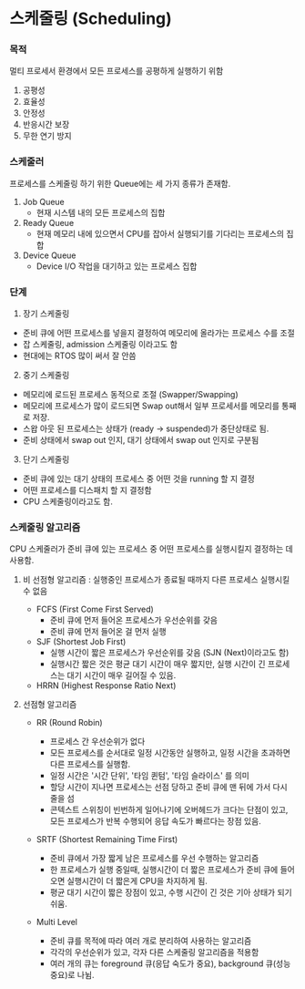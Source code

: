 # 스케줄링 (Scheduling)

### 목적
멀티 프로세서 환경에서 모든 프로세스를 공평하게 실행하기 위함
1. 공평성
2. 효율성
3. 안정성
4. 반응시간 보장
5. 무한 연기 방지

### 스케줄러
프로세스를 스케줄링 하기 위한 Queue에는 세 가지 종류가 존재함.
1. Job Queue
   - 현재 시스템 내의 모든 프로세스의 집합
2. Ready Queue
   - 현재 메모리 내에 있으면서 CPU를 잡아서 실행되기를 기다리는 프로세스의 집합
3. Device Queue
   - Device I/O 작업을 대기하고 있는 프로세스 집합

### 단계
1. 장기 스케줄링
- 준비 큐에 어떤 프로세스를 넣을지 결정하여 메모리에 올라가는 프로세스 수를 조절
- 잡 스케줄링, admission 스케줄링 이라고도 함
- 현대에는 RTOS 많이 써서 잘 안씀

2. 중기 스케줄링
- 메모리에 로드된 프로세스 동적으로 조절 (Swapper/Swapping)
- 메모리에 프로세스가 많이 로드되면 Swap out해서 일부 프로세서를 메모리를 통째로 저장.
- 스왑 아웃 된 프로세스는 상태가 (ready -> suspended)가 중단상태로 됨.
- 준비 상태에서 swap out 인지, 대기 상태에서 swap out 인지로 구분됨

3. 단기 스케줄링
- 준비 큐에 있는 대기 상태의 프로세스 중 어떤 것을 running 할 지 결정
- 어떤 프로세스를 디스패치 할 지 결정함
- CPU 스케줄링이라고도 함.

### 스케줄링 알고리즘
CPU 스케줄러가 준비 큐에 있는 프로세스 중 어떤 프로세스를 실행시킬지 결정하는 데 사용함.

1. 비 선점형 알고리즘 : 실행중인 프로세스가 종료될 때까지 다른 프로세스 실행시킬 수 없음
   - FCFS (First Come First Served)
     - 준비 큐에 먼저 들어온 프로세스가 우선순위를 갖음
     - 준비 큐에 먼저 들어온 걸 먼저 실행
   - SJF (Shortest Job First)
     - 실행 시간이 짧은 프로세스가 우선순위를 갖음 (SJN (Next)이라고도 함)
     - 실행시간 짧은 것은 평균 대기 시간이 매우 짧지만, 실행 시간이 긴 프로세스는 대기 시간이 매우 길어질 수 있음.
   - HRRN (Highest Response Ratio Next)
 
2. 선점형 알고리즘
   - RR (Round Robin)
     - 프로세스 간 우선순위가 없다
     - 모든 프로세스를 순서대로 일정 시간동안 실행하고, 일정 시간을 초과하면 다른 프로세스를 실행함.
     - 일정 시간은 '시간 단위', '타임 퀸텀', '타임 슬라이스' 를 의미
     - 할당 시간이 지나면 프로세스는 선점 당하고 준비 큐에 맨 뒤에 가서 다시 줄을 섬
     - 콘텍스트 스위칭이 빈번하게 일어나기에 오버헤드가 크다는 단점이 있고, 모든 프로세스가 반복 수행되어 응답 속도가 빠르다는 장점 있음.
    
   - SRTF (Shortest Remaining Time First)
     - 준비 큐에서 가장 짧게 남은 프로세스를 우선 수행하는 알고리즘
     - 한 프로세스가 실행 중일때, 실행시간이 더 짧은 프로세스가 준비 큐에 들어오면 실행시간이 더 짧은게 CPU을 차지하게 됨.
     - 평균 대기 시간이 짧은 장점이 있고, 수행 시간이 긴 것은 기아 상태가 되기 쉬움.
   
   - Multi Level
     - 준비 큐를 목적에 따라 여러 개로 분리하여 사용하는 알고리즘
     - 각각의 우선순위가 있고, 각자 다른 스케줄링 알고리즘을 적용함
     - 여러 개의 큐는 foreground 큐(응답 숙도가 중요), background 큐(성능 중요)로 나뉨.
